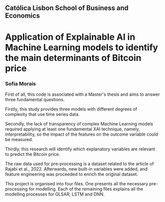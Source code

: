 ## Católica Lisbon School of Business and Economics

# Application of Explainable AI in Machine Learning models to identify the main determinants of Bitcoin price

### Sofia Morais


First of all, this code is associated with a Master's thesis and aims to answer three fundamental questions. 

Firstly, this study provides three models with different degrees of complexity that use time series data.

Secondly, the lack of transparency of complex Machine Learning models required applying at least one fundamental XAI technique, namely, interpretability, so the impact of the features on the outcome variable could be measured.

Thirdly, this research will identify which explanatory variables are relevant to predict the Bitcoin price. 

The raw data used for pre-processing is a dataset related to the article of Rajabi et al., 2022. Afterwards, new built-in variables were added, and feature engineering was proceeded to enrich the original dataset.

This project is organised into four files. One presents all the necessary pre-processing for modelling. Each of the remaining files explains all the modelling processes for GLSAR, LSTM and DNN.
